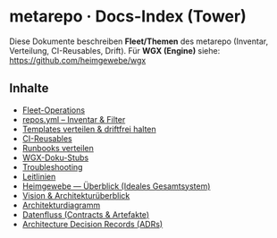 # metarepo · Docs-Index (Tower)
Diese Dokumente beschreiben **Fleet/Themen** des metarepo (Inventar, Verteilung, CI-Reusables, Drift).
Für **WGX (Engine)** siehe: https://github.com/heimgewebe/wgx

## Inhalte
- [Fleet-Operations](./fleet.md)
- [repos.yml – Inventar & Filter](./repos.yml.md)
- [Templates verteilen & driftfrei halten](./templates.md)
- [CI-Reusables](./ci-reusables.md)
- [Runbooks verteilen](./runbooks.md)
- [WGX-Doku-Stubs](./wgx-stub.md)
- [Troubleshooting](./troubleshooting.md)
- [Leitlinien](./leitlinien.md)
- [Heimgewebe — Überblick (Ideales Gesamtsystem)](./heimgewebe-gesamt.md)
- [Vision & Architekturüberblick](./vision.md)
- [Architekturdiagramm](./heimgewebe-architektur.mmd)
- [Datenfluss (Contracts & Artefakte)](./heimgewebe-dataflow.mmd)
- [Architecture Decision Records (ADRs)](./adr/README.md)
